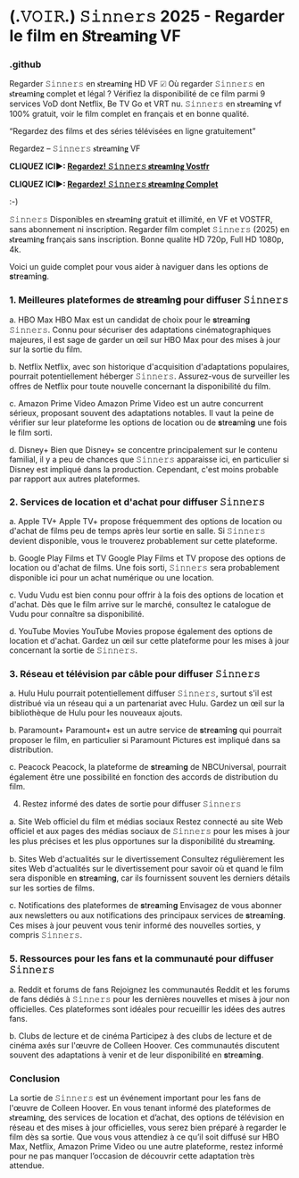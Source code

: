 
# (.𝚅𝙾𝙸𝚁.) 𝚂𝚒𝚗𝚗𝚎𝚛𝚜 2025 - Regarder le film en 𝐒t𝐫e𝐚m𝐢n𝐠 VF

### .github

Regarder 𝚂𝚒𝚗𝚗𝚎𝚛𝚜 en 𝐬t𝐫e𝐚m𝐢n𝐠 HD VF ☑ Où regarder 𝚂𝚒𝚗𝚗𝚎𝚛𝚜 en 𝐬t𝐫e𝐚m𝐢n𝐠 complet et légal ? Vérifiez la disponibilité de ce film parmi 9 services VoD dont Netflix, Be TV Go et VRT nu.
𝚂𝚒𝚗𝚗𝚎𝚛𝚜 en 𝐬t𝐫e𝐚m𝐢n𝐠 vf 100% gratuit, voir le film complet en français et en bonne qualité.

“Regardez des films et des séries télévisées en ligne gratuitement”

Regardez – 𝚂𝚒𝚗𝚗𝚎𝚛𝚜 𝐬t𝐫e𝐚m𝐢n𝐠 VF

**CLIQUEZ ICI►: [Regardez! 𝚂𝚒𝚗𝚗𝚎𝚛𝚜 𝐬t𝐫e𝐚m𝐢n𝐠 Vostfr](https://tinyurl.com/y4h3ex3d)**

**CLIQUEZ ICI►: [Regardez! 𝚂𝚒𝚗𝚗𝚎𝚛𝚜 𝐬t𝐫e𝐚m𝐢n𝐠 Complet](https://tinyurl.com/y4h3ex3d)**

:-)

𝚂𝚒𝚗𝚗𝚎𝚛𝚜 Disponibles en 𝐬t𝐫e𝐚m𝐢n𝐠 gratuit et illimité, en VF et VOSTFR, sans abonnement ni inscription. Regarder film complet 𝚂𝚒𝚗𝚗𝚎𝚛𝚜 (2025) en 𝐬t𝐫e𝐚m𝐢n𝐠 français sans inscription. Bonne qualite HD 720p, Full HD 1080p, 4k.

Voici un guide complet pour vous aider à naviguer dans les options de 𝐬t𝐫e𝐚m𝐢n𝐠.

### 1. Meilleures plateformes de 𝐬t𝐫e𝐚m𝐢n𝐠 pour diffuser 𝚂𝚒𝚗𝚗𝚎𝚛𝚜

a. HBO Max
HBO Max est un candidat de choix pour le 𝐬t𝐫e𝐚m𝐢n𝐠 𝚂𝚒𝚗𝚗𝚎𝚛𝚜. Connu pour sécuriser des adaptations cinématographiques majeures, il est sage de garder un œil sur HBO Max pour des mises à jour sur la sortie du film.

b. Netflix
Netflix, avec son historique d'acquisition d'adaptations populaires, pourrait potentiellement héberger 𝚂𝚒𝚗𝚗𝚎𝚛𝚜. Assurez-vous de surveiller les offres de Netflix pour toute nouvelle concernant la disponibilité du film.

c. Amazon Prime Video
Amazon Prime Video est un autre concurrent sérieux, proposant souvent des adaptations notables. Il vaut la peine de vérifier sur leur plateforme les options de location ou de 𝐬t𝐫e𝐚m𝐢n𝐠 une fois le film sorti.

d. Disney+
Bien que Disney+ se concentre principalement sur le contenu familial, il y a peu de chances que 𝚂𝚒𝚗𝚗𝚎𝚛𝚜 apparaisse ici, en particulier si Disney est impliqué dans la production. Cependant, c'est moins probable par rapport aux autres plateformes.

### 2. Services de location et d'achat pour diffuser 𝚂𝚒𝚗𝚗𝚎𝚛𝚜

a. Apple TV+
Apple TV+ propose fréquemment des options de location ou d'achat de films peu de temps après leur sortie en salle. Si 𝚂𝚒𝚗𝚗𝚎𝚛𝚜 devient disponible, vous le trouverez probablement sur cette plateforme.

b. Google Play Films et TV
Google Play Films et TV propose des options de location ou d'achat de films. Une fois sorti, 𝚂𝚒𝚗𝚗𝚎𝚛𝚜 sera probablement disponible ici pour un achat numérique ou une location.

c. Vudu
Vudu est bien connu pour offrir à la fois des options de location et d'achat. Dès que le film arrive sur le marché, consultez le catalogue de Vudu pour connaître sa disponibilité.

d. YouTube Movies
YouTube Movies propose également des options de location et d'achat. Gardez un œil sur cette plateforme pour les mises à jour concernant la sortie de 𝚂𝚒𝚗𝚗𝚎𝚛𝚜.

### 3. Réseau et télévision par câble pour diffuser 𝚂𝚒𝚗𝚗𝚎𝚛𝚜

a. Hulu
Hulu pourrait potentiellement diffuser 𝚂𝚒𝚗𝚗𝚎𝚛𝚜, surtout s'il est distribué via un réseau qui a un partenariat avec Hulu. Gardez un œil sur la bibliothèque de Hulu pour les nouveaux ajouts.

b. Paramount+
Paramount+ est un autre service de 𝐬t𝐫e𝐚m𝐢n𝐠 qui pourrait proposer le film, en particulier si Paramount Pictures est impliqué dans sa distribution.

c. Peacock
Peacock, la plateforme de 𝐬t𝐫e𝐚m𝐢n𝐠 de NBCUniversal, pourrait également être une possibilité en fonction des accords de distribution du film.

4. Restez informé des dates de sortie pour diffuser 𝚂𝚒𝚗𝚗𝚎𝚛𝚜

a. Site Web officiel du film et médias sociaux
Restez connecté au site Web officiel et aux pages des médias sociaux de 𝚂𝚒𝚗𝚗𝚎𝚛𝚜 pour les mises à jour les plus précises et les plus opportunes sur la disponibilité du 𝐬t𝐫e𝐚m𝐢n𝐠.

b. Sites Web d'actualités sur le divertissement
Consultez régulièrement les sites Web d'actualités sur le divertissement pour savoir où et quand le film sera disponible en 𝐬t𝐫e𝐚m𝐢n𝐠, car ils fournissent souvent les derniers détails sur les sorties de films.

c. Notifications des plateformes de 𝐬t𝐫e𝐚m𝐢n𝐠
Envisagez de vous abonner aux newsletters ou aux notifications des principaux services de 𝐬t𝐫e𝐚m𝐢n𝐠. Ces mises à jour peuvent vous tenir informé des nouvelles sorties, y compris 𝚂𝚒𝚗𝚗𝚎𝚛𝚜.

### 5. Ressources pour les fans et la communauté pour diffuser 𝚂𝚒𝚗𝚗𝚎𝚛𝚜

a. Reddit et forums de fans
Rejoignez les communautés Reddit et les forums de fans dédiés à 𝚂𝚒𝚗𝚗𝚎𝚛𝚜 pour les dernières nouvelles et mises à jour non officielles. Ces plateformes sont idéales pour recueillir les idées des autres fans.

b. Clubs de lecture et de cinéma
Participez à des clubs de lecture et de cinéma axés sur l'œuvre de Colleen Hoover. Ces communautés discutent souvent des adaptations à venir et de leur disponibilité en 𝐬t𝐫e𝐚m𝐢n𝐠.

### Conclusion
La sortie de 𝚂𝚒𝚗𝚗𝚎𝚛𝚜 est un événement important pour les fans de l'œuvre de Colleen Hoover. En vous tenant informé des plateformes de 𝐬t𝐫e𝐚m𝐢n𝐠, des services de location et d’achat, des options de télévision en réseau et des mises à jour officielles, vous serez bien préparé à regarder le film dès sa sortie. Que vous vous attendiez à ce qu’il soit diffusé sur HBO Max, Netflix, Amazon Prime Video ou une autre plateforme, restez informé pour ne pas manquer l’occasion de découvrir cette adaptation très attendue.
